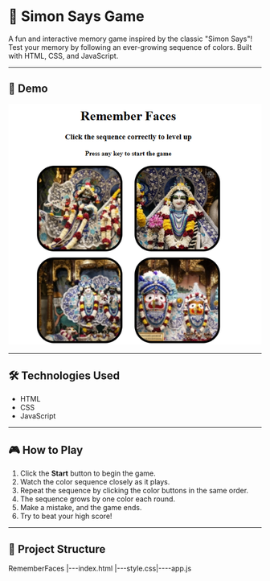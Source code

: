 # 🧠 Simon Says Game

A fun and interactive memory game inspired by the classic "Simon Says"! Test your memory by following an ever-growing sequence of colors. Built with HTML, CSS, and JavaScript.

---

## 📸 Demo

![alt text](image.png)

---

## 🛠️ Technologies Used

- HTML
- CSS
- JavaScript

---

## 🎮 How to Play

1. Click the **Start** button to begin the game.
2. Watch the color sequence closely as it plays.
3. Repeat the sequence by clicking the color buttons in the same order.
4. The sequence grows by one color each round.
5. Make a mistake, and the game ends.
6. Try to beat your high score!

---

## 📂 Project Structure

RememberFaces |---index.html |---style.css|----app.js
